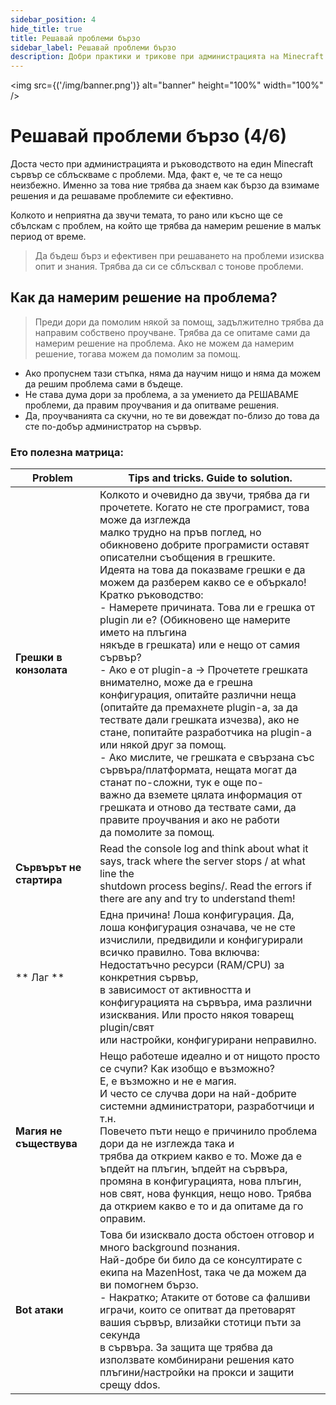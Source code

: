 ```yaml
---
sidebar_position: 4
hide_title: true
title: Решавай проблеми бързо
sidebar_label: Решавай проблеми бързо
description: Добри практики и трикове при администрацията на Minecraft сървър - Решавай проблеми бързо
---
```


<img src={('/img/banner.png')} alt="banner" height="100%" width="100%" />

<div class="text--center">
<h1>Решавай проблеми бързо (4/6)</h1>
</div>

Доста често при администрацията и ръководството на един Minecraft сървър се сблъскваме с проблеми. Мда, факт е, че те са
нещо неизбежно. Именно за това ние трябва да знаем как бързо да взимаме решения и да решаваме проблемите си ефективно.

Колкото и неприятна да звучи темата, то рано или късно ще се сбълскам с проблем, на който ще трябва да намерим решение
в малък период от време.

> Да бъдеш бърз и ефективен при решаването на проблеми изисква опит и знания. Трябва да си се сблъсквал с тонове проблеми.

## Как да намерим решение на проблема?
> Преди дори да помолим някой за помощ, задължително трябва да направим собствено проучване. Трябва да се опитаме сами да намерим решение на проблема. Ако не можем да намерим решение, тогава можем да помолим за помощ.
- Ако пропуснем тази стъпка, няма да научим нищо и няма да можем да решим проблема сами в бъдеще.
- Не става дума дори за проблема, а за умението да РЕШАВАМЕ проблеми, да правим проучвания и да опитваме решения.
- Да, проучванията са скучни, но те ви довеждат по-близо до това да сте по-добър администратор на сървър.

### Ето полезна матрица:

| Problem                  | Tips and tricks. Guide to solution.                                                                                                                                                                                                                                                                                                                                                                                                                                                                                                                                                                                                                                                                                                                                                                                                                                                                                                                                                                                                         |
|--------------------------|---------------------------------------------------------------------------------------------------------------------------------------------------------------------------------------------------------------------------------------------------------------------------------------------------------------------------------------------------------------------------------------------------------------------------------------------------------------------------------------------------------------------------------------------------------------------------------------------------------------------------------------------------------------------------------------------------------------------------------------------------------------------------------------------------------------------------------------------------------------------------------------------------------------------------------------------------------------------------------------------------------------------------------------------|
| **Грешки в конзолата**   | Колкото и очевидно да звучи, трябва да ги прочетете. Когато не сте програмист, това може да изглежда <br/>малко трудно на пръв поглед, но обикновено добрите програмисти оставят описателни съобщения в грешките.<br/> Идеята на това да показваме грешки е да можем да разберем какво се е объркало!<br/> Кратко ръководство: <br/> - Намерете причината. Това ли е грешка от plugin ли е? (Обикновено ще намерите името на плъгина <br/>някъде в грешката) или е нещо от самия сървър? <br/> - Ако е от plugin-a -> Прочетете грешката внимателно, може да е грешна конфигурация, опитайте различни неща <br/>(опитайте да премахнете plugin-a, за да тествате дали грешката изчезва), ако не стане, попитайте разработчика на plugin-a<br/>или някой друг за помощ. <br/> - Ако мислите, че грешката е свързана със сървъра/платформата, нещата могат да станат по-сложни, тук е още по-<br/> важно да вземете цялата информация от грешката и отново да тествате сами, да правите проучвания и ако не работи<br/> да помолите за помощ. |
| **Сървърът не стартира** | Read the console log and think about what it says, track where the server stops / at what line the <br/>shutdown process begins/. Read the errors if there are any and try to understand them!                                                                                                                                                                                                                                                                                                                                                                                                                                                                                                                                                                                                                                                                                                                                                                                                                                              |
| ** Лаг **                | Една причина! Лоша конфигурация. Да, лоша конфигурация означава, че не сте изчислили, предвидили и конфигурирали <br/>всичко правилно. Това включва: Недостатъчно ресурси (RAM/CPU) за конкретния сървър, <br/>в зависимост от активността и конфигурацията на сървъра, има различни изисквания. Или просто някоя товарещ plugin/свят<br/> или настройки, конфигурирани неправилно.                                                                                                                                                                                                                                                                                                                                                                                                                                                                                                                                                                                                                                                         |
| **Магия не съществува**  | Нещо работеше идеално и от нищото просто се счупи? Как изобщо е възможно? <br/>Е, е възможно и не е магия. <br/>И често се случва дори на най-добрите системни администратори, разработчици и т.н. <br/>Повечето пъти нещо е причинило проблема дори да не изглежда така и <br/>трябва да открием какво е то. Може да е ъпдейт на плъгин, ъпдейт на сървъра, промяна в конфигурацията, нова плъгин,<br/> нов свят, нова функция, нещо ново. Трябва да открием какво е то и да опитаме да го оправим.                                                                                                                                                                                                                                                                                                                                                                                                                                                                                                                                        |
| **Bot атаки**            | Това би изисквало доста обстоен отговор и много background познания.<br/> Най-добре би било да се консултирате с екипа на MazenHost, така че да можем да ви помогнем бързо. <br/>- Накратко; Атаките от ботове са фалшиви играчи, които се опитват да претоварят вашия сървър, влизайки стотици пъти за секунда<br/>в сървъра. За защита ще трябва да използвате комбинирани решения като плъгини/настройки на прокси и защити срещу ddos.                                                                                                                                                                                                                                                                                                                                                                                                                                                                                                                                                                                                  |
                                   